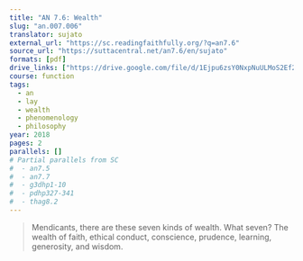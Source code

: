 ```yaml
---
title: "AN 7.6: Wealth"
slug: "an.007.006"
translator: sujato
external_url: "https://sc.readingfaithfully.org/?q=an7.6"
source_url: "https://suttacentral.net/an7.6/en/sujato"
formats: [pdf]
drive_links: ["https://drive.google.com/file/d/1Ejpu6zsY0NxpNuULMoS2Ef2O3zJkkVUX"]
course: function
tags:
  - an
  - lay
  - wealth
  - phenomenology
  - philosophy
year: 2018
pages: 2
parallels: []
# Partial parallels from SC
#  - an7.5
#  - an7.7
#  - g3dhp1-10
#  - pdhp327-341
#  - thag8.2
---
```


> Mendicants, there are these seven kinds of wealth. What seven? The wealth of faith, ethical conduct, conscience, prudence, learning, generosity, and wisdom.

<!---->
